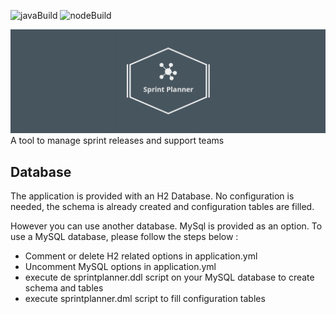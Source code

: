 ![javaBuild](https://github.com/Vilth83/sprint-planner/workflows/Java%20CI/badge.svg?push) ![nodeBuild](https://github.com/Vilth83/sprint-planner/workflows/Node%20CI/badge.svg?push)

![sprintplanner-banner](https://github.com/Vilth83/sprint-planner/blob/master/project-resources/img/linkedin_banner_image_2.png)
A tool to manage sprint releases and support teams

## Database
The application is provided with an H2 Database. No configuration is needed, the schema is already created and configuration tables are filled.

However you can use another database. MySql is provided as an option. To use a MySQL database, please follow the steps below :
- Comment or delete H2 related options in application.yml
- Uncomment MySQL options in application.yml
- execute de sprintplanner.ddl script on your MySQL database to create schema and tables
- execute sprintplanner.dml script to fill configuration tables
